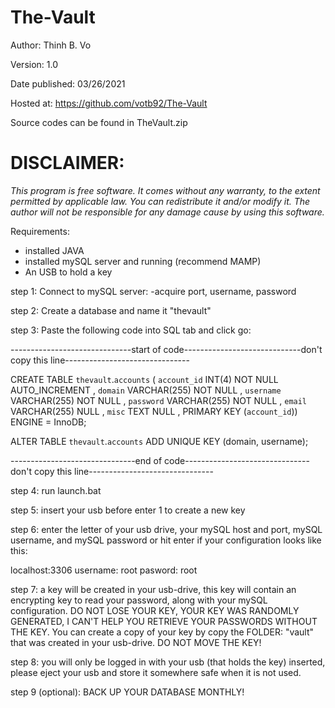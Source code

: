 # The-Vault

Author: Thinh B. Vo


Version: 1.0


Date published: 03/26/2021


Hosted at: https://github.com/votb92/The-Vault 


Source codes can be found in TheVault.zip


# DISCLAIMER:
 *This program is free software. It comes without any warranty, to the extent permitted by applicable law. You can redistribute it and/or modify it. The author will not be responsible for any damage cause by using this software.*

Requirements:
- installed JAVA
- installed mySQL server and running (recommend MAMP)
- An USB to hold a key

step 1: Connect to mySQL server:
-acquire port, username, password

step 2: Create a database and name it "thevault"

step 3: Paste the following code into SQL tab and click go:

------------------------------start of code-----------------------------don't copy this line-------------------------------

 
CREATE TABLE `thevault`.`accounts` ( `account_id` INT(4) NOT NULL AUTO_INCREMENT ,
				`domain` VARCHAR(255) NOT NULL , `username` VARCHAR(255) NOT NULL , 
				`password` VARCHAR(255) NOT NULL , `email` VARCHAR(255) NULL , 
				`misc` TEXT NULL , PRIMARY KEY (`account_id`)) ENGINE = InnoDB;
				
ALTER TABLE `thevault`.`accounts` ADD UNIQUE KEY (domain, username);

-------------------------------end of code-------------------------------don't copy this line-------------------------------

step 4: run launch.bat

step 5: insert your usb before enter 1 to create a new key

step 6: enter the letter of your usb drive, your mySQL host and port, mySQL username, and mySQL password or hit enter if your configuration looks like this:

localhost:3306
username: root
pasword: root 

step 7: a key will be created in your usb-drive, this key will contain an encrypting key to read your password, along with your mySQL configuration.
DO NOT LOSE YOUR KEY, YOUR KEY WAS RANDOMLY GENERATED, I CAN'T HELP YOU RETRIEVE YOUR PASSWORDS WITHOUT THE KEY. You can create a copy of your key by copy the FOLDER: "vault" 
that was created in your usb-drive. DO NOT MOVE THE KEY!

step 8: you will only be logged in with your usb (that holds the key) inserted, please eject your usb and store it somewhere safe when it is not used. 

step 9 (optional): BACK UP YOUR DATABASE MONTHLY! 



